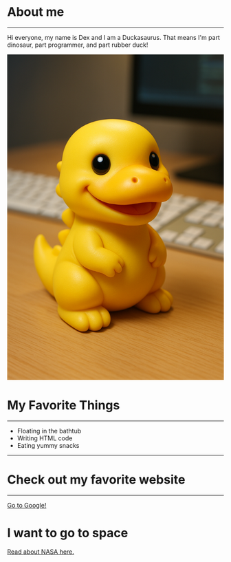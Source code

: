 <!DOCTYPE html>
<html lang="en">
<head>
    <meta charset="UTF-8">
    <meta name="viewport" content="width=device-width, initial-scale=1.0">
  
</head>
<body>
    <h1>About me</h1>
    <hr>
    <p>Hi everyone, my name is Dex and I am a Duckasaurus. That means I'm part dinosaur, part programmer, and part rubber duck!</p>
    <img src="image.png" alt="Debug Dex">
    <h1>My Favorite Things</h1>
    <hr>
    <ul>
        <li>Floating in the bathtub</li>
        <li>Writing HTML code</li>
        <li>Eating yummy snacks</li>
    </ul>
    <hr>
    <h1>Check out my favorite website </h1>
    <hr>
    <a href="https://www.google.com">Go to Google!</a>
    <br>
    <h1>I want to go to space</h1>
    <a href="https://www.nasa.gov/">Read about NASA here.</a>

</body>
</html>
